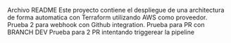 Archivo README
Este proyecto contiene el despliegue de una architectura de forma automatica con Terraform utilizando AWS como proveedor.
Prueba 2 para webhook con Github integration.
Prueba para PR con BRANCH DEV
Prueba para 2 PR intentando triggerear la pipeline